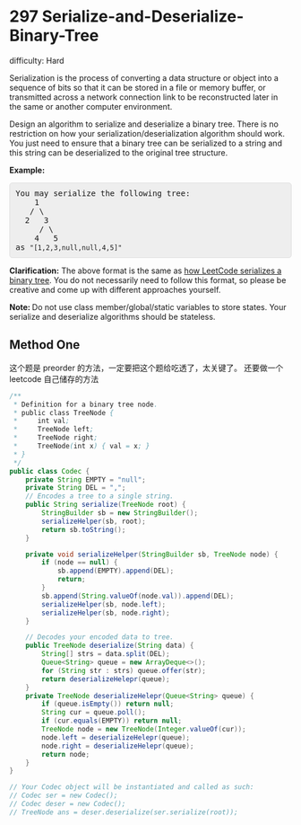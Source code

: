 # 297 Serialize-and-Deserialize-Binary-Tree

difficulty: Hard

<style>
        section pre{
          background-color: #eee;
          border: 1px solid #ddd;
          padding:10px;
          border-radius: 5px;
        }
      </style>
<section>
<div><p>Serialization is the process of converting a data structure or object into a sequence of bits so that it can be stored in a file or memory buffer, or transmitted across a network connection link to be reconstructed later in the same or another computer environment.</p>
<p>Design an algorithm to serialize and deserialize a binary tree. There is no restriction on how your serialization/deserialization algorithm should work. You just need to ensure that a binary tree can be serialized to a string and this string can be deserialized to the original tree structure.</p>
<p><strong>Example:&nbsp;</strong></p>
<pre>You may serialize the following tree:
    1
   / \
  2   3
     / \
    4   5
as <code>"[1,2,3,null,null,4,5]"</code>
</pre>
<p><strong>Clarification:</strong> The above format is the same as <a href="/faq/#binary-tree">how LeetCode serializes a binary tree</a>. You do not necessarily need to follow this format, so please be creative and come up with different approaches yourself.</p>
<p><strong>Note:&nbsp;</strong>Do not use class member/global/static variables to store states. Your serialize and deserialize algorithms should be stateless.</p>
</div></section>
 
 ## Method One 

这个题是 preorder 的方法，一定要把这个题给吃透了，太关键了。
还要做一个 leetcode 自己储存的方法
```java
/**
 * Definition for a binary tree node.
 * public class TreeNode {
 *     int val;
 *     TreeNode left;
 *     TreeNode right;
 *     TreeNode(int x) { val = x; }
 * }
 */
public class Codec {
    private String EMPTY = "null";
    private String DEL = ",";
    // Encodes a tree to a single string.
    public String serialize(TreeNode root) {
        StringBuilder sb = new StringBuilder();
        serializeHelper(sb, root);
        return sb.toString();
    }

    private void serializeHelper(StringBuilder sb, TreeNode node) {
        if (node == null) {
            sb.append(EMPTY).append(DEL);
            return;
        }
        sb.append(String.valueOf(node.val)).append(DEL);
        serializeHelper(sb, node.left);
        serializeHelper(sb, node.right);
    }

    // Decodes your encoded data to tree.
    public TreeNode deserialize(String data) {
        String[] strs = data.split(DEL);
        Queue<String> queue = new ArrayDeque<>();
        for (String str : strs) queue.offer(str);
        return deserializeHelepr(queue);
    }
    private TreeNode deserializeHelepr(Queue<String> queue) {
        if (queue.isEmpty()) return null;
        String cur = queue.poll();
        if (cur.equals(EMPTY)) return null;
        TreeNode node = new TreeNode(Integer.valueOf(cur));
        node.left = deserializeHelepr(queue);
        node.right = deserializeHelepr(queue);
        return node;
    }
}

// Your Codec object will be instantiated and called as such:
// Codec ser = new Codec();
// Codec deser = new Codec();
// TreeNode ans = deser.deserialize(ser.serialize(root));
```